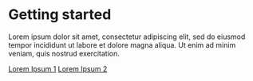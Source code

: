 # Getting started
Lorem ipsum dolor sit amet, consectetur adipiscing elit, sed do eiusmod tempor incididunt ut labore et dolore magna
aliqua. Ut enim ad minim veniam, quis nostrud exercitation.


[Lorem Ipsum 1]()
[Lorem Ipsum 2]()
